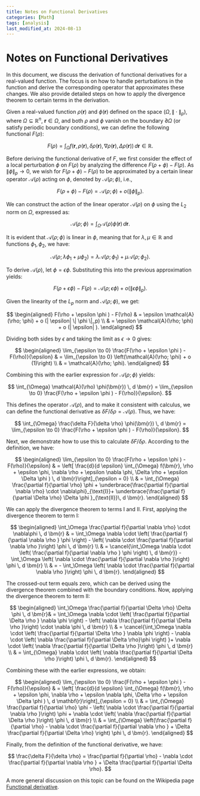 ```yaml
---
title: Notes on Functional Derivatives
categories: [Math]
tags: [analysis]
last_modified_at: 2024-08-13
---
```


# Notes on Functional Derivatives
In this document, we discuss the derivation of functional derivatives for a real-valued function. The focus is on how to handle perturbations in the function and derive the corresponding operator that approximates these changes. We also provide detailed steps on how to apply the divergence theorem to certain terms in the derivation.
<!--more-->

Given a real-valued function $\rho(\bm{r})$ and $\phi(\bm{r})$ defined on the space $(\Omega, \| \cdot \|_p)$, where $\Omega \subseteq \mathbb{R}^{n}$, $\bm{r} \in \Omega$, and both $\rho$ and $\phi$ vanish on the boundary $\partial \Omega$ (or satisfy periodic boundary conditions), we can define the following functional $F(\rho)$:

$$
F(\rho) = \int_{\Omega} f \left( \bm{r}, \rho({\bm{r}}),  \delta\rho({\bm{r}}), \nabla \rho({\bm{r}}), \Delta \rho(\bm{r}) \right) \, d \bm{r} \in \mathbb{R}.
$$

Before deriving the functional derivative of $F$, we first consider the effect of a local perturbation $\phi$ on $F(\rho)$ by analyzing the difference $F(\rho + \phi) - F(\rho)$. As $\| \phi \|_p \to 0$, we wish for $F(\rho + \phi) - F(\rho)$ to be approximated by a certain linear operator $\mathcal{A}(\rho)$ acting on $\phi$, denoted by $\mathcal{A}(\rho; \phi)$, i.e.,

$$
F(\rho + \phi )  - F(\rho) = \mathcal{A}(\rho; \phi) + o (\| \phi \|_p).
$$

We can construct the action of the linear operator $\mathcal{A}(\rho)$ on $\phi$ using the $L_2$ norm on $\Omega$, expressed as:

$$
\mathcal{A}(\rho; \phi) = \int_{\Omega} \mathcal{A}(\rho)  \phi(\bm{r}) \, d \bm{r}.
$$

It is evident that $\mathcal{A}(\rho; \phi)$ is linear in $\phi$, meaning that for $\lambda, \mu \in \mathbb{R}$ and functions $\phi_1, \phi_2$, we have:

$$
\mathcal{A}(\rho; \lambda \phi_1 + \mu \phi_2 ) = \lambda \mathcal{A}(\rho;\phi_1)  + \mu \mathcal{A}(\rho;\phi_2).
$$

To derive $\mathcal{A}(\rho)$, let $\phi = \epsilon \phi$. Substituting this into the previous approximation yields:

$$
F(\rho + \epsilon \phi )  - F(\rho) = \mathcal{A}(\rho; \epsilon \phi) + o (\| \epsilon \phi \|_p).
$$

Given the linearity of the $L_p$ norm and $\mathcal{A}(\rho; \phi)$, we get:

$$
\begin{aligned}
F(\rho + \epsilon \phi )  - F(\rho) & = \epsilon \mathcal{A}(\rho; \phi) +  o (| \epsilon| \|  \phi \|_p) \\
& = \epsilon \mathcal{A}(\rho; \phi) +  o (| \epsilon| ).
\end{aligned}
$$

Dividing both sides by $\epsilon$ and taking the limit as $\epsilon \to 0$ gives:

$$
\begin{aligned}
\lim_{\epsilon \to 0} \frac{F(\rho + \epsilon \phi )  - F(\rho)}{\epsilon} & = \lim_{\epsilon \to 0}  \left(\mathcal{A}(\rho; \phi) +  o (1)\right) \\
& = \mathcal{A}(\rho; \phi).
\end{aligned}
$$

Combining this with the earlier expression for $\mathcal{A}(\rho; \phi)$ yields:

$$
\int_{\Omega} \mathcal{A}(\rho)  \phi(\bm{r}) \, d \bm{r} = \lim_{\epsilon \to 0} \frac{F(\rho + \epsilon \phi )  - F(\rho)}{\epsilon}.
$$

This defines the operator $\mathcal{A}(\rho)$, and to make it consistent with calculus, we can define the functional derivative as $\delta F/ \delta \rho = \mathcal{A}(\rho)$. Thus, we have:

$$
\int_{\Omega} \frac{\delta F}{\delta \rho}  \phi(\bm{r}) \, d \bm{r} = \lim_{\epsilon \to 0} \frac{F(\rho + \epsilon \phi )  - F(\rho)}{\epsilon}.
$$

Next, we demonstrate how to use this to calculate $\delta F / \delta \rho$. According to the definition, we have:

$$
\begin{aligned}
\lim_{\epsilon \to 0} \frac{F(\rho + \epsilon \phi )  - F(\rho)}{\epsilon} & = \left[ \frac{d}{d \epsilon} \int_{\Omega} f(\bm{r}, \rho + \epsilon \phi, \nabla \rho + \epsilon \nabla \phi, \Delta \rho + \epsilon \Delta \phi ) \, d \bm{r}\right]_{\epsilon = 0} \\ 
& = \int_{\Omega} \frac{\partial f}{\partial \rho} \phi + \underbrace{\frac{\partial f}{\partial \nabla \rho} \cdot \nabla\phi}_{\text{I}}+ \underbrace{\frac{\partial f}{\partial \Delta \rho} \Delta \phi }_{\text{II}}\, d \bm{r}.
\end{aligned}
$$

We can apply the divergence theorem to terms I and II. First, applying the divergence theorem to term I:

$$
\begin{aligned}
\int_\Omega \frac{\partial f}{\partial \nabla \rho} \cdot \nabla\phi \, d \bm{r} & = \int_\Omega \nabla \cdot \left( \frac{\partial f}{\partial \nabla \rho } \phi \right) - \left( \nabla \cdot \frac{\partial f}{\partial \nabla \rho }\right) \phi \, d \bm{r}  \\
& = \cancel{\int_\Omega \nabla \cdot \left( \frac{\partial f}{\partial \nabla \rho } \phi \right) \, d \bm{r}} - \int_\Omega \left( \nabla \cdot \frac{\partial f}{\partial \nabla \rho }\right) \phi \, d \bm{r} \\ 
& = - \int_\Omega \left( \nabla \cdot \frac{\partial f}{\partial \nabla \rho }\right) \phi \, d \bm{r}.
\end{aligned}
$$

The crossed-out term equals zero, which can be derived using the divergence theorem combined with the boundary conditions. Now, applying the divergence theorem to term II:

$$
\begin{aligned}
\int_\Omega \frac{\partial f}{\partial \Delta \rho} \Delta \phi \, d \bm{r}& = \int_\Omega \nabla \cdot \left( \frac{\partial f}{\partial \Delta \rho } \nabla \phi \right) - \left( \nabla  \frac{\partial f}{\partial \Delta \rho }\right) \cdot \nabla \phi \, d \bm{r}  \\
& = \cancel{\int_\Omega \nabla \cdot \left( \frac{\partial f}{\partial \Delta \rho } \nabla \phi \right) - \nabla \cdot \left( \nabla \frac{\partial f}{\partial \Delta \rho}\phi \right) }+ \nabla \cdot \left( \nabla  \frac{\partial f}{\partial \Delta \rho }\right)  \phi \, d \bm{r}  \\
& =  \int_{\Omega} \nabla \cdot \left( \nabla  \frac{\partial f}{\partial \Delta \rho }\right)  \phi \, d \bm{r}.
\end{aligned}
$$

Combining these with the earlier expressions, we obtain:

$$
\begin{aligned}
\lim_{\epsilon \to 0} \frac{F(\rho + \epsilon \phi )  - F(\rho)}{\epsilon} & = \left[ \frac{d}{d \epsilon} \int_{\Omega} f(\bm{r}, \rho + \epsilon \phi, \nabla \rho + \epsilon \nabla \phi, \Delta \rho + \epsilon \Delta \phi ) \, d \mathbf{r}\right]_{\epsilon = 0} \\ 
& = \int_{\Omega} \frac{\partial f}{\partial \rho} \phi - \left( \nabla \cdot \frac{\partial f}{\partial \nabla \rho }\right) \phi  + \nabla \cdot \left( \nabla  \frac{\partial f}{\partial \Delta \rho }\right)  \phi \, d \bm{r} \\
& = \int_{\Omega} \left(\frac{\partial f}{\partial \rho} - \nabla \cdot \frac{\partial f}{\partial \nabla \rho } + \Delta \frac{\partial f}{\partial \Delta \rho} \right) \phi \, d \bm{r}.
\end{aligned}
$$

Finally, from the definition of the functional derivative, we have:

$$
\frac{\delta F}{\delta \rho} = \frac{\partial f}{\partial \rho} - \nabla \cdot \frac{\partial f}{\partial \nabla \rho } + \Delta \frac{\partial f}{\partial \Delta \rho}.
$$

A more general discussion on this topic can be found on the Wikipedia page [Functional derivative](https://en.wikipedia.org/wiki/Functional_derivative).

